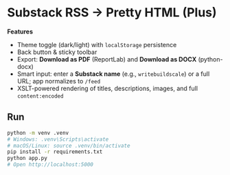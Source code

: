 # Substack RSS → Pretty HTML (Plus)
**Features**
- Theme toggle (dark/light) with `localStorage` persistence
- Back button & sticky toolbar
- Export: **Download as PDF** (ReportLab) and **Download as DOCX** (python-docx)
- Smart input: enter a **Substack name** (e.g., `writebuildscale`) or a full URL; app normalizes to `/feed`
- XSLT-powered rendering of titles, descriptions, images, and full `content:encoded`

## Run
```bash
python -m venv .venv
# Windows: .venv\Scripts\activate
# macOS/Linux: source .venv/bin/activate
pip install -r requirements.txt
python app.py
# Open http://localhost:5000
```

